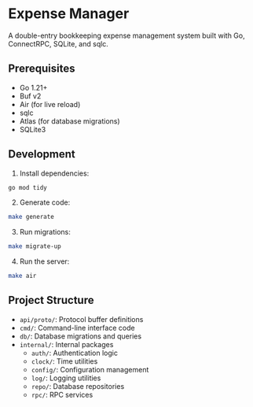 # Expense Manager

A double-entry bookkeeping expense management system built with Go, ConnectRPC, SQLite, and sqlc.

## Prerequisites

- Go 1.21+
- Buf v2
- Air (for live reload)
- sqlc
- Atlas (for database migrations)
- SQLite3

## Development

1. Install dependencies:

```bash
go mod tidy
```

2. Generate code:

```bash
make generate
```

3. Run migrations:

```bash
make migrate-up
```

4. Run the server:

```bash
make air
```

## Project Structure

- `api/proto/`: Protocol buffer definitions
- `cmd/`: Command-line interface code
- `db/`: Database migrations and queries
- `internal/`: Internal packages
  - `auth/`: Authentication logic
  - `clock/`: Time utilities
  - `config/`: Configuration management
  - `log/`: Logging utilities
  - `repo/`: Database repositories
  - `rpc/`: RPC services

